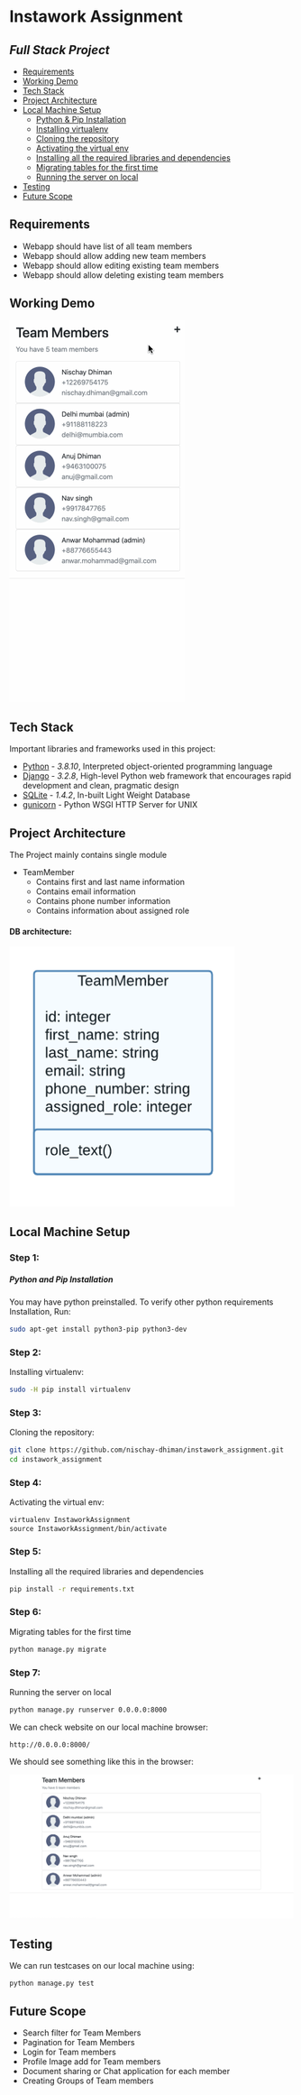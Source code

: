 # Instawork Assignment
## _Full Stack Project_


- [Requirements](#requirements)
- [Working Demo](#wokring-demo)
- [Tech Stack](#tech-stack)
- [Project Architecture](#project-architecture)
- [Local Machine Setup](#local-machine-setup)
    - [Python & Pip Installation](#local-machine-setup)
    - [Installing virtualenv](#local-machine-setup)
    - [Cloning the repository](#local-machine-setup)
    - [Activating the virtual env](#local-machine-setup)
    - [Installing all the required libraries and dependencies](#local-machine-setup)
    - [Migrating tables for the first time](#local-machine-setup)
    - [Running the server on local](local-machine-setup)
- [Testing](#testing)
- [Future Scope](#future-scope)

## Requirements
- Webapp should have list of all team members 
- Webapp should allow adding new team members
- Webapp should allow editing existing team members
- Webapp should allow deleting existing team members

## Working Demo
![project_working](assets/instawork-demo.gif)

## Tech Stack

Important libraries and frameworks used in this project:

- [Python](https://www.python.org/) - _3.8.10_, Interpreted object-oriented programming language
- [Django](https://www.djangoproject.com/) - _3.2.8_, High-level Python web framework that encourages rapid development and clean, pragmatic design
- [SQLite](https://www.sqlite.org/index.html) - _1.4.2_, In-built Light Weight Database
- [gunicorn](https://gunicorn.org/) - Python WSGI HTTP Server for UNIX

## Project Architecture

The Project mainly contains single module
- TeamMember
    - Contains first and last name information
    - Contains email information
    - Contains phone number information
    - Contains information about assigned role

#### DB architecture:
<img src="assets/db-diagram.png" alt="drawing" width="400"/>
    

## Local Machine Setup

### Step 1:
##### Python and Pip Installation

You may have python preinstalled. To verify other python requirements Installation, Run:
```sh
sudo apt-get install python3-pip python3-dev
```

### Step 2:
Installing virtualenv:
```sh
sudo -H pip install virtualenv
```

### Step 3:
Cloning the repository:
```sh
git clone https://github.com/nischay-dhiman/instawork_assignment.git
cd instawork_assignment
```

### Step 4:
Activating the virtual env:
```shell
virtualenv InstaworkAssignment
source InstaworkAssignment/bin/activate
```

### Step 5:
Installing all the required libraries and dependencies
```sh
pip install -r requirements.txt
```

### Step 6:
Migrating tables for the first time
```sh
python manage.py migrate
```

### Step 7:
Running the server on local
```sh
python manage.py runserver 0.0.0.0:8000
```
We can check website on our local machine browser:
```
http://0.0.0.0:8000/
```
We should see something like this in the browser:

![image logo](assets/local-output.png)

## Testing

We can run testcases on our local machine using:
```
python manage.py test
```

## Future Scope
- Search filter for Team Members
- Pagination for Team Members
- Login for Team members
- Profile Image add for Team members
- Document sharing or Chat application for each member
- Creating Groups of Team members
